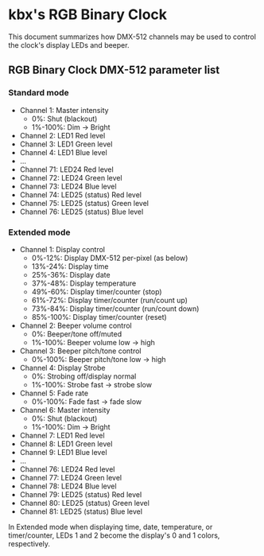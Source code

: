# kbx's RGB Binary Clock

This document summarizes how DMX-512 channels may be used to control the clock's
 display LEDs and beeper.

## RGB Binary Clock DMX-512 parameter list

### Standard mode
* Channel 1: Master intensity
  * 0%: Shut (blackout)
  * 1%-100%: Dim -> Bright
* Channel 2: LED1 Red level
* Channel 3: LED1 Green level
* Channel 4: LED1 Blue level
*  ...
* Channel 71: LED24 Red level
* Channel 72: LED24 Green level
* Channel 73: LED24 Blue level
* Channel 74: LED25 (status) Red level
* Channel 75: LED25 (status) Green level
* Channel 76: LED25 (status) Blue level

### Extended mode
* Channel 1: Display control
  * 0%-12%: Display DMX-512 per-pixel (as below)
  * 13%-24%: Display time
  * 25%-36%: Display date
  * 37%-48%: Display temperature
  * 49%-60%: Display timer/counter (stop)
  * 61%-72%: Display timer/counter (run/count up)
  * 73%-84%: Display timer/counter (run/count down)
  * 85%-100%: Display timer/counter (reset)
* Channel 2: Beeper volume control
  * 0%: Beeper/tone off/muted
  * 1%-100%: Beeper volume low -> high
* Channel 3: Beeper pitch/tone control
  * 0%-100%: Beeper pitch/tone low -> high
* Channel 4: Display Strobe
  * 0%: Strobing off/display normal
  * 1%-100%: Strobe fast -> strobe slow
* Channel 5: Fade rate
  * 0%-100%: Fade fast -> fade slow
* Channel 6: Master intensity
  * 0%: Shut (blackout)
  * 1%-100%: Dim -> Bright
* Channel 7: LED1 Red level
* Channel 8: LED1 Green level
* Channel 9: LED1 Blue level
*  ...
* Channel 76: LED24 Red level
* Channel 77: LED24 Green level
* Channel 78: LED24 Blue level
* Channel 79: LED25 (status) Red level
* Channel 80: LED25 (status) Green level
* Channel 81: LED25 (status) Blue level

In Extended mode when displaying time, date, temperature, or timer/counter,
 LEDs 1 and 2 become the display's 0 and 1 colors, respectively.

